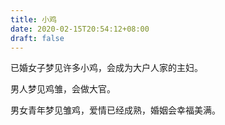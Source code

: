 ```yaml
---
title: 小鸡
date: 2020-02-15T20:54:12+08:00
draft: false
---
```


已婚女子梦见许多小鸡，会成为大户人家的主妇。<br>


男人梦见鸡雏，会做大官。<br>


男女青年梦见雏鸡，爱情已经成熟，婚姻会幸福美满。<br>

